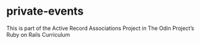 # private-events
This is part of the Active Record Associations Project in The Odin Project’s Ruby on Rails Curriculum

